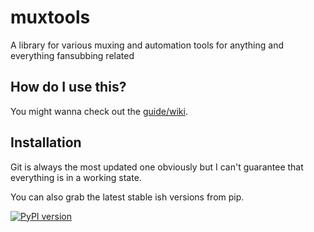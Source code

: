# muxtools

A library for various muxing and automation tools for anything and everything fansubbing related

## How do I use this?

You might wanna check out the [guide/wiki](https://muxtools.vodes.pw/).

## Installation

Git is always the most updated one obviously but I can't guarantee that everything is in a working state.

You can also grab the latest stable ish versions from pip.

[![PyPI version](https://badge.fury.io/py/muxtools.svg)](https://badge.fury.io/py/muxtools)
